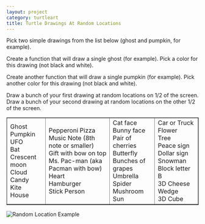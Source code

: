 ```yaml
---
layout: project
category: turtleart
title: Turtle Drawings At Random Locations
---
```

Pick two simple drawings from the list below (ghost and pumpkin, for example).

Create a function that will draw a single ghost (for example). Pick a color for this drawing (not black and white).

Create another function that will draw a single pumpkin (for example). Pick another color for this drawing (not black and white).

Draw a bunch of your first drawing at random locations on 1/2 of the screen. Draw a bunch of your second drawing at random locations on the other 1/2 of the screen.

<table style="border-collapse: collapse; width: 100%;" border="1">
<tbody>
<tr>
<td>
Ghost<br>Pumpkin<br>UFO<br>Bat<br>Crescent moon<br>Cloud<br>Candy<br>Kite<br>House
</td>
<td>
Pepperoni Pizza<br>Music Note (8th note or smaller)<br>Gift with bow on top<br>Ms. Pac-man (aka Pacman with bow)<br>Heart<br>Hamburger<br>Stick Person
</td>
<td>
Cat face<br>Bunny face<br>Pair of cherries<br>Butterfly<br>Bunches of grapes<br>Umbrella<br>Spider<br>Mushroom<br>Sun
</td>
<td>
Car or Truck<br>Flower<br>Tree<br>Peace sign<br>Dollar sign<br>Snowman<br>Block letter B<br>3D Cheese Wedge<br>3D Cube
</td>
</tr>
</tbody>
</table>

![Random Location Example](/apcsp/turtleart/randlocations11.jpg)
